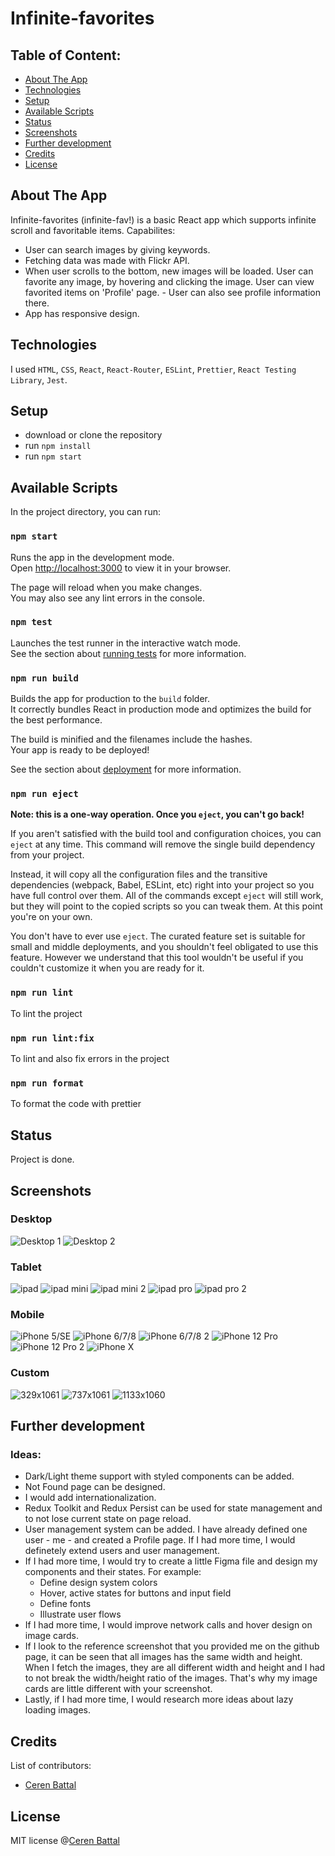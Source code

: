 # Infinite-favorites

## Table of Content:

- [About The App](#about-the-app)
- [Technologies](#technologies)
- [Setup](#setup)
- [Available Scripts](#available-scripts)
- [Status](#status)
- [Screenshots](#screenshots)
- [Further development](#further-development)
- [Credits](#credits)
- [License](#license)

## About The App

Infinite-favorites (infinite-fav!) is a basic React app which supports infinite scroll and favoritable items.
Capabilites:
- User can search images by giving keywords.
- Fetching data was made
with Flickr API.
- When user scrolls to the bottom, new images will be loaded. User can favorite any image, by hovering and clicking the image. User can view favorited items on 'Profile' page. - User can also see profile information there.
- App has responsive design.

## Technologies

I used `HTML`, `CSS`, `React`, `React-Router`, `ESLint`, `Prettier`, `React Testing Library`, `Jest`.

## Setup

- download or clone the repository
- run `npm install`
- run `npm start`

## Available Scripts

In the project directory, you can run:

### `npm start`

Runs the app in the development mode.\
Open [http://localhost:3000](http://localhost:3000) to view it in your browser.

The page will reload when you make changes.\
You may also see any lint errors in the console.

### `npm test`

Launches the test runner in the interactive watch mode.\
See the section about [running tests](https://facebook.github.io/create-react-app/docs/running-tests) for more information.

### `npm run build`

Builds the app for production to the `build` folder.\
It correctly bundles React in production mode and optimizes the build for the best performance.

The build is minified and the filenames include the hashes.\
Your app is ready to be deployed!

See the section about [deployment](https://facebook.github.io/create-react-app/docs/deployment) for more information.

### `npm run eject`

**Note: this is a one-way operation. Once you `eject`, you can't go back!**

If you aren't satisfied with the build tool and configuration choices, you can `eject` at any time. This command will remove the single build dependency from your project.

Instead, it will copy all the configuration files and the transitive dependencies (webpack, Babel, ESLint, etc) right into your project so you have full control over them. All of the commands except `eject` will still work, but they will point to the copied scripts so you can tweak them. At this point you're on your own.

You don't have to ever use `eject`. The curated feature set is suitable for small and middle deployments, and you shouldn't feel obligated to use this feature. However we understand that this tool wouldn't be useful if you couldn't customize it when you are ready for it.

### `npm run lint`

To lint the project

### `npm run lint:fix`

To lint and also fix errors in the project

### `npm run format`

To format the code with prettier

## Status

Project is done.

## Screenshots

### Desktop
![Desktop 1](https://github.com/cerenbattal/infinite-favorites/blob/main/src/assets/screenshots/Desktop/desktop.png?raw=true)
![Desktop 2](https://github.com/cerenbattal/infinite-favorites/blob/main/src/assets/screenshots/Desktop/desktop2.png?raw=true)
### Tablet
![ipad](https://github.com/cerenbattal/infinite-favorites/blob/main/src/assets/screenshots/Tablet/ipad.png?raw=true)
![ipad mini](https://github.com/cerenbattal/infinite-favorites/blob/main/src/assets/screenshots/Tablet/ipadmini.png?raw=true)
![ipad mini 2](https://github.com/cerenbattal/infinite-favorites/blob/main/src/assets/screenshots/Tablet/ipadmini2.png?raw=true)
![ipad pro](https://github.com/cerenbattal/infinite-favorites/blob/main/src/assets/screenshots/Tablet/ipadpro.png?raw=true)
![ipad pro 2](https://github.com/cerenbattal/infinite-favorites/blob/main/src/assets/screenshots/Tablet/ipadpro2.png?raw=true)
### Mobile
![iPhone 5/SE](https://github.com/cerenbattal/infinite-favorites/blob/main/src/assets/screenshots/Mobile/iphone5-se.png?raw=true)
![iPhone 6/7/8](https://github.com/cerenbattal/infinite-favorites/blob/main/src/assets/screenshots/Mobile/iphone6-7-8.png?raw=true)
![iPhone 6/7/8 2](https://github.com/cerenbattal/infinite-favorites/blob/main/src/assets/screenshots/Mobile/iphone6-7-8-2.png?raw=true)
![iPhone 12 Pro](https://github.com/cerenbattal/infinite-favorites/blob/main/src/assets/screenshots/Mobile/iPhone12pro.png?raw=true)
![iPhone 12 Pro 2](https://github.com/cerenbattal/infinite-favorites/blob/main/src/assets/screenshots/Mobile/iPhone12pro-2.png?raw=true)
![iPhone X](https://github.com/cerenbattal/infinite-favorites/blob/main/src/assets/screenshots/Mobile/iphonex.png?raw=true)

### Custom
![329x1061](https://github.com/cerenbattal/infinite-favorites/blob/main/src/assets/screenshots/Custom/custom-329x1061.png?raw=true)
![737x1061](https://github.com/cerenbattal/infinite-favorites/blob/main/src/assets/screenshots/Custom/custom-737x1061.png?raw=true)
![1133x1060](https://github.com/cerenbattal/infinite-favorites/blob/main/src/assets/screenshots/Custom/custom-1133x1060.png?raw=true)


## Further development

### Ideas:
- Dark/Light theme support with styled components can be added.
- Not Found page can be designed.
- I would add internationalization.
- Redux Toolkit and Redux Persist can be used for state management and to not lose current state on page reload.
- User management system can be added. I have already defined one user - me - and created a Profile page. If I had more time, I would definetely extend users and user management.
- If I had more time, I would try to create a little Figma file and design my components and their states. For example:
  - Define design system colors
  - Hover, active states for buttons and input field
  - Define fonts
  - Illustrate user flows
- If I had more time, I would improve network calls and hover design on image cards.
- If I look to the reference screenshot that you provided me on the github page, it can be seen that all images has the same width and height. When I fetch the images, they are all different width and height and I had to not break the width/height ratio of the images. That's why my image cards are little different with your screenshot.
- Lastly, if I had more time, I would research more ideas about lazy loading images.
## Credits

List of contributors:

- [Ceren Battal](https://www.github.com/cerenbattal)

## License

MIT license @[Ceren Battal](https://www.github.com/cerenbattal)
